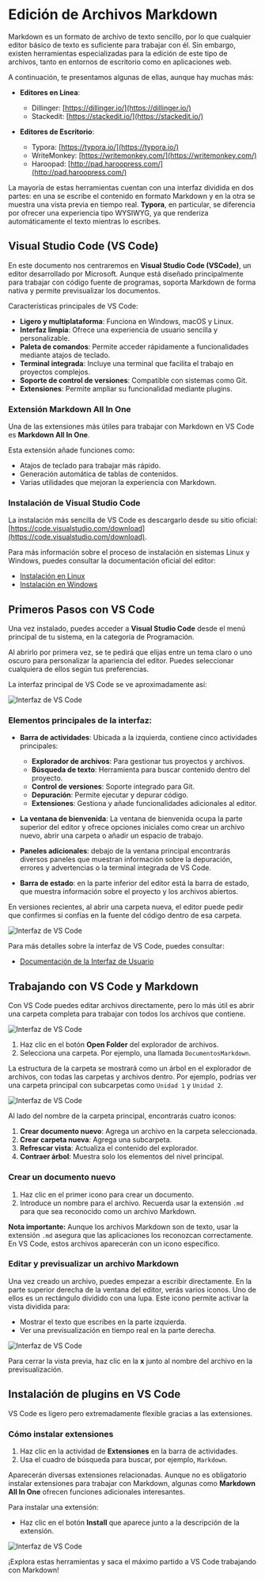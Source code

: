 # Edición de Archivos Markdown

Markdown es un formato de archivo de texto sencillo, por lo que cualquier editor básico de texto es suficiente para trabajar con él. Sin embargo, existen herramientas especializadas para la edición de este tipo de archivos, tanto en entornos de escritorio como en aplicaciones web. 

A continuación, te presentamos algunas de ellas, aunque hay muchas más:

- **Editores en Línea**:
    - Dillinger: [https://dillinger.io/](https://dillinger.io/)
    - Stackedit: [https://stackedit.io/](https://stackedit.io/)

- **Editores de Escritorio**:
    - Typora: [https://typora.io/](https://typora.io/)
    - WriteMonkey: [https://writemonkey.com/](https://writemonkey.com/)
    - Haroopad: [http://pad.haroopress.com/](http://pad.haroopress.com/)

La mayoría de estas herramientas cuentan con una interfaz dividida en dos partes: en una se escribe el contenido en formato Markdown y en la otra se muestra una vista previa en tiempo real. **Typora**, en particular, se diferencia por ofrecer una experiencia tipo WYSIWYG, ya que renderiza automáticamente el texto mientras lo escribes.

## Visual Studio Code (VS Code)
En este documento nos centraremos en **Visual Studio Code (VSCode)**, un editor desarrollado por Microsoft. Aunque está diseñado principalmente para trabajar con código fuente de programas, soporta Markdown de forma nativa y permite previsualizar los documentos.

Características principales de VS Code:

- **Ligero y multiplataforma**: Funciona en Windows, macOS y Linux.
- **Interfaz limpia**: Ofrece una experiencia de usuario sencilla y personalizable.
- **Paleta de comandos**: Permite acceder rápidamente a funcionalidades mediante atajos de teclado.
- **Terminal integrada**: Incluye una terminal que facilita el trabajo en proyectos complejos.
- **Soporte de control de versiones**: Compatible con sistemas como Git.
- **Extensiones**: Permite ampliar su funcionalidad mediante plugins.

### Extensión Markdown All In One
Una de las extensiones más útiles para trabajar con Markdown en VS Code es **Markdown All In One**. 

Esta extensión añade funciones como:

- Atajos de teclado para trabajar más rápido.
- Generación automática de tablas de contenidos.
- Varias utilidades que mejoran la experiencia con Markdown.

### Instalación de Visual Studio Code
La instalación más sencilla de VS Code es descargarlo desde su sitio oficial: [https://code.visualstudio.com/download](https://code.visualstudio.com/download).

Para más información sobre el proceso de instalación en sistemas Linux y Windows, puedes consultar la documentación oficial del editor:

- [Instalación en Linux](https://code.visualstudio.com/docs/setup/linux)
- [Instalación en Windows](https://code.visualstudio.com/docs/setup/windows)

## Primeros Pasos con VS Code
Una vez instalado, puedes acceder a **Visual Studio Code** desde el menú principal de tu sistema, en la categoría de Programación. 

Al abrirlo por primera vez, se te pedirá que elijas entre un tema claro o uno oscuro para personalizar la apariencia del editor. Puedes seleccionar cualquiera de ellos según tus preferencias.

La interfaz principal de VS Code se ve aproximadamente así:

![Interfaz de VS Code](./../img/interfazVSCode.png)

### Elementos principales de la interfaz:
- **Barra de actividades**: Ubicada a la izquierda, contiene cinco actividades principales:
    - **Explorador de archivos**: Para gestionar tus proyectos y archivos.
    - **Búsqueda de texto**: Herramienta para buscar contenido dentro del proyecto.
    - **Control de versiones**: Soporte integrado para Git.
    - **Depuración**: Permite ejecutar y depurar código.
    - **Extensiones**: Gestiona y añade funcionalidades adicionales al editor.

- **La ventana de bienvenida**: La ventana de bienvenida ocupa la parte superior del editor y ofrece opciones iniciales como crear un archivo nuevo, abrir una carpeta o añadir un espacio de trabajo.
- **Paneles adicionales**: debajo de la ventana principal encontrarás diversos paneles que muestran información sobre la depuración, errores y advertencias o la terminal integrada de VS Code.
- **Barra de estado**: en la parte inferior del editor está la barra de estado, que muestra información sobre el proyecto y los archivos abiertos.

En versiones recientes, al abrir una carpeta nueva, el editor puede pedir que confirmes si confías en la fuente del código dentro de esa carpeta.

![Interfaz de VS Code](./../img/interfazVSCode2.png)

Para más detalles sobre la interfaz de VS Code, puedes consultar:

- [Documentación de la Interfaz de Usuario](https://code.visualstudio.com/docs/getstarted/userinterface)

## Trabajando con VS Code y Markdown
Con VS Code puedes editar archivos directamente, pero lo más útil es abrir una carpeta completa para trabajar con todos los archivos que contiene.

![Interfaz de VS Code](./../img/interfazVSCode3.png)

1. Haz clic en el botón **Open Folder** del explorador de archivos.
2. Selecciona una carpeta. Por ejemplo, una llamada `DocumentosMarkdown`.

La estructura de la carpeta se mostrará como un árbol en el explorador de archivos, con todas las carpetas y archivos dentro. Por ejemplo, podrías ver una carpeta principal con subcarpetas como `Unidad 1` y `Unidad 2`.

![Interfaz de VS Code](./../img/interfazVSCode4.png)

Al lado del nombre de la carpeta principal, encontrarás cuatro iconos:

1. **Crear documento nuevo**: Agrega un archivo en la carpeta seleccionada.
2. **Crear carpeta nueva**: Agrega una subcarpeta.
3. **Refrescar vista**: Actualiza el contenido del explorador.
4. **Contraer árbol**: Muestra solo los elementos del nivel principal.

### Crear un documento nuevo
1. Haz clic en el primer icono para crear un documento.
2. Introduce un nombre para el archivo. Recuerda usar la extensión `.md` para que sea reconocido como un archivo Markdown.

**Nota importante:** Aunque los archivos Markdown son de texto, usar la extensión `.md` asegura que las aplicaciones los reconozcan correctamente. En VS Code, estos archivos aparecerán con un icono específico.

### Editar y previsualizar un archivo Markdown
Una vez creado un archivo, puedes empezar a escribir directamente. En la parte superior derecha de la ventana del editor, verás varios iconos. Uno de ellos es un rectángulo dividido con una lupa. Este icono permite activar la vista dividida para:

- Mostrar el texto que escribes en la parte izquierda.
- Ver una previsualización en tiempo real en la parte derecha.

![Interfaz de VS Code](./../img/interfazVSCode5.png)

Para cerrar la vista previa, haz clic en la **x** junto al nombre del archivo en la previsualización.

## Instalación de plugins en VS Code
VS Code es ligero pero extremadamente flexible gracias a las extensiones. 

### Cómo instalar extensiones
1. Haz clic en la actividad de **Extensiones** en la barra de actividades.
2. Usa el cuadro de búsqueda para buscar, por ejemplo, `Markdown`.

Aparecerán diversas extensiones relacionadas. Aunque no es obligatorio instalar extensiones para trabajar con Markdown, algunas como **Markdown All In One** ofrecen funciones adicionales interesantes. 

Para instalar una extensión:

- Haz clic en el botón **Install** que aparece junto a la descripción de la extensión.

![Interfaz de VS Code](./../img/interfazVSCode6.png)

¡Explora estas herramientas y saca el máximo partido a VS Code trabajando con Markdown!
